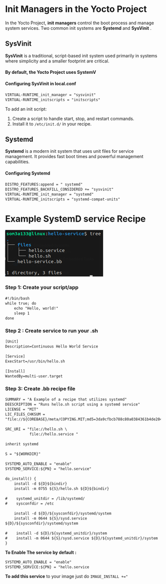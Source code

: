 # Init Managers in the Yocto Project

In the Yocto Project, **init managers** control the boot process and manage system services. Two common init systems are **Systemd** and  **SysVinit** .

## SysVinit

**SysVinit** is a traditional, script-based init system used primarily in systems where simplicity and a smaller footprint are critical.

#### By default, the Yocto Project uses SystemV

#### Configuring SysVinit in local.conf

```
VIRTUAL-RUNTIME_init_manager = "sysvinit"
VIRTUAL-RUNTIME_initscripts = "initscripts"
```

To add an init script:

1. Create a script to handle start, stop, and restart commands.
2. Install it to `/etc/init.d/` in your recipe.

## Systemd

**Systemd** is a modern init system that uses unit files for service management. It provides fast boot times and powerful management capabilities.

#### Configuring Systemd

```
DISTRO_FEATURES:append = " systemd"
DISTRO_FEATURES_BACKFILL_CONSIDERED += "sysvinit"
VIRTUAL-RUNTIME_init_manager = "systemd"
VIRTUAL-RUNTIME_initscripts = "systemd-compat-units"
```


# Example SystemD service Recipe

![1714911588829](image/README/1714911588829.png)

### Step 1: Create your script/app 

```
#!/bin/bash
while true; do
    echo "Hello, world!"
    sleep 1
done

```

### Step 2 : Create service to run your .sh

```
[Unit]
Description=Continuous Hello World Service

[Service]
ExecStart=/usr/bin/hello.sh

[Install]
WantedBy=multi-user.target

```

### Step 3: Create .bb recipe file

```
SUMMARY = "A Example of a recipe that utilizes systemd"
DEESCRIPTION = "Runs hello.sh script using a systemd service"
LICENSE = "MIT"
LIC_FILES_CHKSUM = "file://${COREBASE}/meta/COPYING.MIT;md5=3da9cfbcb788c80a0384361b4de20420"

SRC_URI = "file://hello.sh \
           file://hello.service "

inherit systemd

S = "${WORKDIR}"

SYSTEMD_AUTO_ENABLE = "enable"
SYSTEMD_SERVICE:${PN} = "hello.service"

do_install() {
    install -d ${D}${bindir}
    install -m 0755 ${S}/hello.sh ${D}${bindir}
  
#    systemd_unitdir = /lib/systemd/
#    sysconfdir = /etc

    install -d ${D}/${sysconfdir}/systemd/system
    install -m 0644 ${S}/sysd.service ${D}/${sysconfdir}/systemd/system

#    install -d ${D}/${systemd_unitdir}/system
#    install -m 0644 ${S}/sysd.service ${D}/${systemd_unitdir}/system
}
```

**To Enable The service by default :**

```
SYSTEMD_AUTO_ENABLE = "enable"
SYSTEMD_SERVICE:${PN} = "hello.service
```

**To add this service** to your image just do `IMAGE_INSTALL +="`
